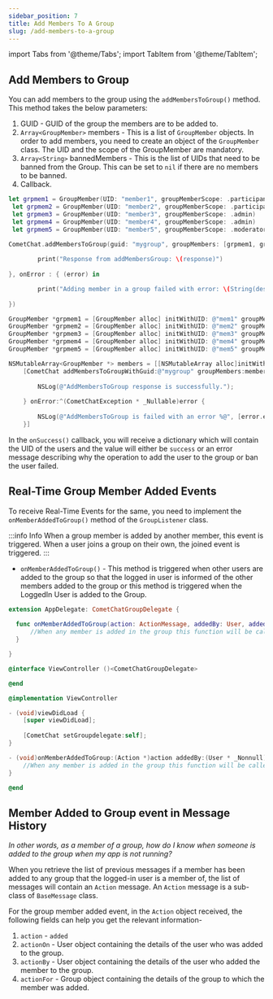 ```yaml
---
sidebar_position: 7
title: Add Members To A Group
slug: /add-members-to-a-group
---
```

import Tabs from '@theme/Tabs';
import TabItem from '@theme/TabItem';


## Add Members to Group

You can add members to the group using the `addMembersToGroup()` method. This method takes the below parameters:

1. GUID  - GUID of the group the members are to be added to.
2. `Array<GroupMember>` members - This is a list of `GroupMember` objects. In order to add members, you need to create an object of the `GroupMember` class. The UID and the scope of the GroupMember are mandatory.
3. `Array<String>` bannedMembers - This is the list of UIDs that need to be banned from the Group. This can be set to `nil` if there are no members to be banned.
4. Callback.


<Tabs>
<TabItem value="Swift" label="Swift">

```swift
let grpmem1 = GroupMember(UID: "member1", groupMemberScope: .participant)
 let grpmem2 = GroupMember(UID: "member2", groupMemberScope: .participant)
 let grpmem3 = GroupMember(UID: "member3", groupMemberScope: .admin)
 let grpmem4 = GroupMember(UID: "member4", groupMemberScope: .admin)
 let grpmem5 = GroupMember(UID: "member5", groupMemberScope: .moderator)
 
CometChat.addMembersToGroup(guid: "mygroup", groupMembers: [grpmem1, grpmem2, grpmem3, grpmem4, grpmem5], onSuccess: { (response) in

		print("Response from addMembersGroup: \(response)")
    
}, onError : { (error) in

		print("Adding member in a group failed with error: \(String(describing: error?.errorDescription))")
    
})
```
</TabItem>
<TabItem value="Objective C" label="Objective C">

```objectivec
GroupMember *grpmem1 = [GroupMember alloc] initWithUID: @"mem1" groupMemberScope: GroupMemberScopeTypeParticipant];
GroupMember *grpmem2 = [GroupMember alloc] initWithUID: @"mem2" groupMemberScope: GroupMemberScopeTypeParticipant];
GroupMember *grpmem3 = [GroupMember alloc] initWithUID: @"mem3" groupMemberScope: GroupMemberScopeTypeModerator];
GroupMember *grpmem4 = [GroupMember alloc] initWithUID: @"mem4" groupMemberScope: GroupMemberScopeTypeModerator];
GroupMember *grpmem5 = [GroupMember alloc] initWithUID: @"mem5" groupMemberScope: GroupMemberScopeTypeAdmin];

NSMutableArray<GroupMember *> members = [[NSMutableArray alloc]initWithObjects:mem1, mem2, mem3, mem4, mem5, nil];
    [CometChat addMembersToGroupWithGuid:@"mygroup" groupMembers:members bannedUIDs:nil onSuccess:^(NSDictionary<NSString *,id> * _Nonnull) {
      
        NSLog(@"AddMembersToGroup response is successfully.");
      
    } onError:^(CometChatException * _Nullable)error {
        
        NSLog(@"AddMembersToGroup is failed with an error %@", [error.errorDescription]);
    }]
```
</TabItem>
</Tabs>



In the `onSuccess()` callback, you will receive a dictionary which will contain the UID of the users  and the value will either be `success` or an error message describing why the operation to add the user to the group or ban the user failed.

## Real-Time Group Member Added Events

To receive Real-Time Events for the same, you need to implement the `onMemberAddedToGroup()` method of the `GroupListener` class.

:::info Info
When a group member is added by another member, this event is triggered. When a user joins a group on their own, the joined event is triggered.
:::

- `onMemberAddedToGroup()` - This method is triggered when other users are added to the group so that the logged in user is informed of the other members added to the group or this method is triggered when the LoggedIn User is added to the Group.

<Tabs>
<TabItem value="Swift" label="Swift">

```swift
extension AppDelegate: CometChatGroupDelegate {
    
  func onMemberAddedToGroup(action: ActionMessage, addedBy: User, addedUser: User, addedTo: Group) {
      //When any member is added in the group this function will be called
  }

}
```
</TabItem>
<TabItem value="Objective C" label="Objective C">

```objectivec
@interface ViewController ()<CometChatGroupDelegate>

@end

@implementation ViewController

- (void)viewDidLoad {
    [super viewDidLoad];
    
    [CometChat setGroupdelegate:self];    
}

- (void)onMemberAddedToGroup:(Action *)action addedBy:(User * _Nonnull)addedBy addedUser:(User * _Nonnull)addedUser addedTo:(Group * _Nonnull)addedTo {
    //When any member is added in the group this function will be called 
}

@end
```
</TabItem>
</Tabs>




## Member Added to Group event in Message History

*In other words, as a member of a group, how do I know when someone is added to the group when my app is not running?*

When you retrieve the list of previous messages if a member has been added to any group that the logged-in user is a member of, the list of messages will contain an `Action` message. An `Action` message is a sub-class of `BaseMessage` class.

For the group member added event, in the `Action` object received, the following fields can help you get the relevant information-

1. `action` - `added`
2. `actionOn` - User object containing the details of the user who was added to the group.
3. `actionBy` - User object containing the details of the user who added the member to the group.
4. `actionFor` - Group object containing the details of the group to which the member was added.
